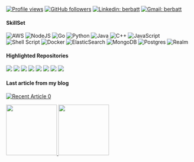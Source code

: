<!-- Hey stranger! If you're here then here is my msg for you: 
  -- If you want to build something like this to your profile you can directly fork this repo (by starring it of course :)) and then edit the content here... -->
[![Profile views](https://gpvc.arturio.dev/berbatt)](https://github.com/berbatt)
[![GitHub followers](https://img.shields.io/github/followers/berbatt?label=Follow&style=social)](https://github.com/berbatt)
[![Linkedin: berbatt](https://img.shields.io/badge/-Follow-blue?style=flat-square&logo=Linkedin&logoColor=white&link=https://www.linkedin.com/in/berbatt/)](https://www.linkedin.com/in/berbatt)
[![Gmail: berbatt](https://img.shields.io/badge/-Mail-red?style=flat-square&logo=Gmail&logoColor=white&link=mailto:tasbasi01@gmail.com)](mailto:tasbasi01@gmail.com)
<!-- Another hitCounter ![Visitor Count](https://profile-counter.glitch.me/berbatt/count.svg) -->

#### SkillSet
![AWS](https://img.shields.io/badge/AWS-%23FF9900.svg?style=for-the-badge&logo=amazon-aws&logoColor=white)
![NodeJS](https://img.shields.io/badge/node.js-6DA55F?style=for-the-badge&logo=node.js&logoColor=white)
![Go](https://img.shields.io/badge/go-%2300ADD8.svg?style=for-the-badge&logo=go&logoColor=white)
![Python](https://img.shields.io/badge/python-3670A0?style=for-the-badge&logo=python&logoColor=ffdd54)
![Java](https://img.shields.io/badge/java-%23ED8B00.svg?style=for-the-badge&logo=java&logoColor=white)
![C++](https://img.shields.io/badge/c++-%2300599C.svg?style=for-the-badge&logo=c%2B%2B&logoColor=white)
![JavaScript](https://img.shields.io/badge/javascript-%23323330.svg?style=for-the-badge&logo=javascript&logoColor=%23F7DF1E)
![Shell Script](https://img.shields.io/badge/shell_script-%23121011.svg?style=for-the-badge&logo=gnu-bash&logoColor=white)
![Docker](https://img.shields.io/badge/docker-%230db7ed.svg?style=for-the-badge&logo=docker&logoColor=white)
![ElasticSearch](https://img.shields.io/badge/-ElasticSearch-005571?style=for-the-badge&logo=elasticsearch)
![MongoDB](https://img.shields.io/badge/MongoDB-%234ea94b.svg?style=for-the-badge&logo=mongodb&logoColor=white)
![Postgres](https://img.shields.io/badge/postgres-%23316192.svg?style=for-the-badge&logo=postgresql&logoColor=white)
![Realm](https://img.shields.io/badge/Realm-39477F?style=for-the-badge&logo=realm&logoColor=white)

#### Highlighted Repositories
[![](https://img.shields.io/badge/-🗃%20Cloud%20Computing-000)](https://github.com/berbatt/Cloud-Computing)
[![](https://img.shields.io/badge/-📟%20Object%20Oriented%20Programming-000)](https://github.com/berbatt/Object-Oriented-Programming)
[![](https://img.shields.io/badge/-🦠%20CoronaVirus%20Epidemic%20Modelling-000)](https://github.com/berbatt/EpidemicModels-Covid19-SIR-SEIR-SIRD-)
[![](https://img.shields.io/badge/-🗄%20My%20Network%20Protocol%20-000)](https://github.com/berbatt/Computer-Networks)
[![](https://img.shields.io/badge/-👾%20Parallel%20Computing-000)](https://github.com/berbatt/Parallel-Computing)
[![](https://img.shields.io/badge/-🤖%20Operating%20Systems%20-000)](https://github.com/berbatt/Operating-Systems-Unix-)
[![](https://img.shields.io/badge/-😈%20virus.py-000)](https://github.com/berbatt/Computer-Security)
[![](https://img.shields.io/badge/-👻%20Privilege%20Escalation-000)](https://github.com/berbatt/Computer-Security/tree/master/Part2)

#### Last article from my blog

<a target="_blank" href="https://github-readme-medium-recent-article.vercel.app/medium/@berbatt/0"><img src="https://github-readme-medium-recent-article.vercel.app/medium/@berbatt/0" alt="Recent Article 0"> 

<a href="https://github.com/berbatt"><img height="137px" src="https://github-readme-stats.vercel.app/api?username=berbatt&hide_border=false&hide_title=true&show_icons=true&include_all_commits=true&count_private=true&line_height=21&theme=dark"/>
<img height="137px" src="https://github-readme-stats.vercel.app/api/top-langs/?username=berbatt&hide=html&hide_border=false&hide_title=true&layout=compact&langs_count=6&theme=dark"/></a>
<!-- &custom_title=Hmm&custom_title=Most Used-->
